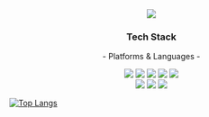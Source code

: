 <div align=center>
<img src="https://capsule-render.vercel.app/api?type=waving&color=auto&height=200&section=header&text=kyungmi%20Github!&fontSize=90" />
</div>
<div align=center>
	<h3> Tech Stack </h3>
	<p>- Platforms & Languages -</p>
</div>
<div align="center">
	<img src="https://img.shields.io/badge/Java-007396?style=flat&logo=Conda-Forge&logoColor=white" />
	<img src="https://img.shields.io/badge/HTML5-E34F26?style=flat&logo=HTML5&logoColor=white" />
	<img src="https://img.shields.io/badge/CSS3-1572B6?style=flat&logo=CSS3&logoColor=white" />
	<img src="https://img.shields.io/badge/JavaScript-F7DF1E?style=flat&logo=JavaScript&logoColor=white" />
	<img src="https://img.shields.io/badge/jQuery-0769AD?style=flat&logo=jQuery&logoColor=white" />
	<br>
	<img src="https://img.shields.io/badge/TypeScript-007acc?style=flat&logo=ypeScript&logoColor=white" />
  <img src="https://img.shields.io/badge/Spring-6DB33F?style=flat&logo=Spring&logoColor=white" />
  <img src="https://img.shields.io/badge/Oracle%20SQL-F80000?style=flat&logo=Oracle&logoColor=white" />
	<br>
</div>

[![Top Langs](https://github-readme-stats.vercel.app/api/top-langs/?username=kyungmiyu)](https://github.com/anuraghazra/github-readme-stats)
